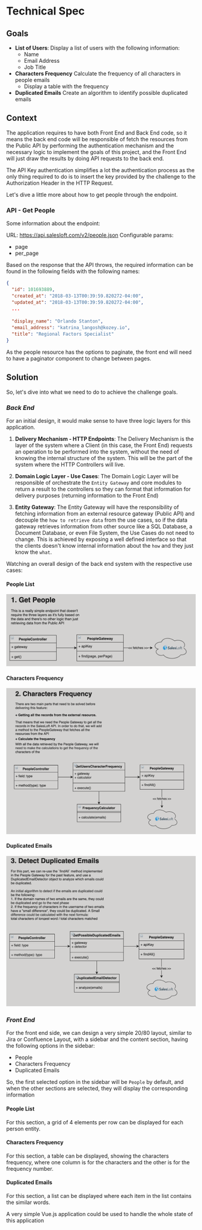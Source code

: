 # Technical Spec

## Goals
- **List of Users**: Display a list of users with the following information:
  - Name
  - Email Address
  - Job Title
- **Characters Frequency** Calculate the frequency of all characters in people emails
  - Display a table with the frequency
- **Duplicated Emails** Create an algorithm to identify possible duplicated emails

## Context
The application requires to have both Front End and Back End code, so it means the back end code will be responsible of fetch the resources from the Public API by performing the authentication mechanism and the necessary logic to implement the goals of this project, and the Front End will just draw the results by doing API requests to the back end.

The API Key authentication simplifies a lot the authentication process as the only thing required to do is to insert the key provided by the challenge to the Authorization Header in the HTTP Request.

Let's dive a little more about how to get people through the endpoint.

### API - Get People
Some information about the endpoint:

URL: https://api.salesloft.com/v2/people.json
Configurable params:
  - page
  - per_page

Based on the response that the API throws, the required information can be found in the following fields with the following names:

```json
{
  "id": 101693889,
  "created_at": "2018-03-13T00:39:59.820272-04:00",
  "updated_at": "2018-03-13T00:39:59.820272-04:00",
  ...

  "display_name": "Orlando Stanton",
  "email_address": "katrina_langosh@kozey.io",
  "title": "Regional Factors Specialist"
}
```

As the people resource has the options to paginate, the front end will need to have a paginator component to change between pages.

## Solution
So, let's dive into what we need to do to achieve the challenge goals.

### _Back End_
For an initial design, it would make sense to have three logic layers for this application.

1. **Delivery Mechanism - HTTP Endpoints**:
The Delivery Mechanism is the layer of the system where a Client (in this case, the Front End) requests an operation to be performed into the system, without the need of knowing the internal structure of the system.
This will be the part of the system where the HTTP Controllers will live.

2. **Domain Logic Layer - Use Cases**:
The Domain Logic Layer will be responsible of orchestrate the `Entity Gateway` and core modules to return a result to the controllers so they can format that information for delivery purposes (returning information to the Front End)

3. **Entity Gateway**:
The Entity Gateway will have the responsibility of fetching information from an external resource gateway (Public API) and decouple the `how to retrieve data` from the use cases, so if the data gateway retrieves information from other source like a SQL Database, a Document Database, or even File System, the Use Cases do not need to change. This is achieved by exposing a well defined interface so that the clients doesn't know internal information about the `how` and they just know the `what`.

Watching an overall design of the back end system with the respective use cases:

#### People List
![alt text](images/list.png)

#### Characters Frequency
![alt text](images/frequency.png)

#### Duplicated Emails
![alt text](images/duplicated.png)


### _Front End_
For the front end side, we can design a very simple 20/80 layout, similar to Jira or Confluence Layout, with a sidebar and the content section, having the following options in the sidebar:
- People
- Characters Frequency
- Duplicated Emails

So, the first selected option in the sidebar will be `People` by default, and when the other sections are selected, they will display the corresponding information

#### People List
For this section, a grid of 4 elements per row can be displayed for each person entity.

#### Characters Frequency
For this section, a table can be displayed, showing the characters frequency, where one column is for the characters and the other is for the frequency number.

#### Duplicated Emails
For this section, a list can be displayed where each item in the list contains the similar words.

A very simple Vue.js application could be used to handle the whole state of this application
